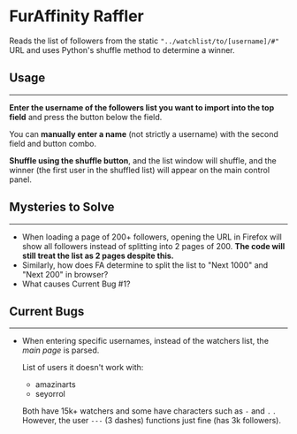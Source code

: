 # FurAffinity Raffler
Reads the list of followers from the static ` "../watchlist/to/[username]/#" ` URL and uses Python's shuffle method to determine a winner.

## Usage
---
**Enter the username of the followers list you want to import into the top field** and press the button below the field.

You can **manually enter a name** (not strictly a username) with the second field and button combo.

**Shuffle using the shuffle button**, and the list window will shuffle, and the winner (the first user in the shuffled list) will appear on the main control panel.

## Mysteries to Solve
---
- When loading a page of 200+ followers, opening the URL in Firefox will show all followers instead of splitting into 2 pages of 200. **The code will still treat the list as 2 pages despite this.**
- Similarly, how does FA determine to split the list to "Next 1000" and "Next 200" in browser?
- What causes Current Bug #1?

## Current Bugs
---
- When entering specific usernames, instead of the watchers list, the *main page* is parsed.

	List of users it doesn't work with:
	- amazinarts
	- seyorrol

	Both have 15k+ watchers and some have characters such as `-` and `.` . However, the user `---` (3 dashes) functions just fine (has 3k followers).

